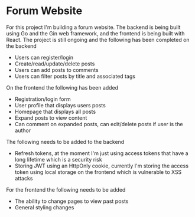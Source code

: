 # Forum Website
For this project I'm building a forum website. The backend is being built using Go and the Gin web framework, and the frontend is being built with React. The project is still ongoing and the following has been completed on the backend
* Users can register/login
* Create/read/update/delete posts
* Users can add posts to comments
* Users can filter posts by title and associated tags

On the frontend the following has been added
* Registration/login form
* User profile that displays users posts
* Homepage that displays all posts
* Expand posts to view content
* Can comment on expanded posts, can edit/delete posts if user is the author

The following needs to be added to the backend
* Refresh tokens, at the moment I'm just using access tokens that have a long lifetime which is a security risk
* Storing JWT using an HttpOnly cookie, currently I'm storing the access token using local storage on the frontend which is vulnerable to XSS attacks  

For the frontend the following needs to be added
* The ability to change pages to view past posts
* General styling changes